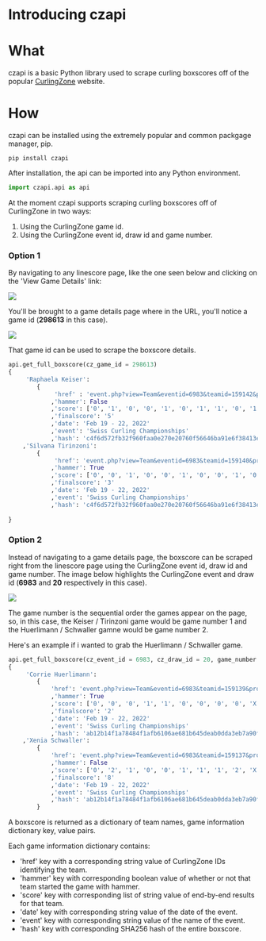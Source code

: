 # Introducing czapi

# What
czapi is a basic Python library used to scrape curling boxscores off of the popular [CurlingZone](https://curlingzone.com/) website. 

# How
czapi can be installed using the extremely popular and common packgage manager, pip. 
```
pip install czapi
```
After installation, the api can be imported into any Python environment.

```python
import czapi.api as api
```

At the moment czapi supports scraping curling boxscores off of CurlingZone in two ways: 
1. Using the CurlingZone game id.
2. Using the CurlingZone event id, draw id and game number. 

### Option 1
By navigating to any linescore page, like the one seen below and clicking on the 'View Game Details' link:

<img src="../../../images/post1/linescore_page.PNG" />

You'll be brought to a game details page where in the URL, you'll notice a game id (**298613** in this case). 

<img src="../../../images/post1/boxscore_page.PNG" />

That game id can be used to scrape the boxscore details.

```python
api.get_full_boxscore(cz_game_id = 298613)
{
     'Raphaela Keiser': 
        {
             'href' : 'event.php?view=Team&eventid=6983&teamid=159142&profileid=30327#1'
            ,'hammer': False
            ,'score': ['0', '1', '0', '0', '1', '0', '1', '1', '0', '1']
            ,'finalscore': '5'
            ,'date': 'Feb 19 - 22, 2022'
            ,'event': 'Swiss Curling Championships'
            ,'hash': 'c4f6d572fb32f960faa0e270e20760f56646ba91e6f38413e015707837c8c396'}
    ,'Silvana Tirinzoni': 
        {
             'href': 'event.php?view=Team&eventid=6983&teamid=159140&profileid=30815#1'
            ,'hammer': True
            ,'score': ['0', '0', '1', '0', '0', '1', '0', '0', '1', '0']
            ,'finalscore': '3'
            ,'date': 'Feb 19 - 22, 2022'
            ,'event': 'Swiss Curling Championships'
            ,'hash': 'c4f6d572fb32f960faa0e270e20760f56646ba91e6f38413e015707837c8c396'}
            
}
```
### Option 2
Instead of navigating to a game details page, the boxscore can be scraped right from the linescore page using the CurlingZone event id, draw id and game number. The image below highlights the CurlingZone event and draw id (**6983** and **20** respectively in this case). 

<img src="../../../images/post1/linescore_page_marked.PNG" />

The game number is the sequential order the games appear on the page, so, in this case, the Keiser / Tirinzoni game would be game number 1 and the Huerlimann / Schwaller gamne would be game number 2. 

Here's an example if i wanted to grab the Huerlimann / Schwaller game. 

```python
api.get_full_boxscore(cz_event_id = 6983, cz_draw_id = 20, game_number = 2)
{
     'Corrie Huerlimann': 
        {
            'href': 'event.php?view=Team&eventid=6983&teamid=159139&profileid=30260#1'
            ,'hammer': True
            ,'score': ['0', '0', '0', '1', '1', '0', '0', '0', '0', 'X']
            ,'finalscore': '2'
            ,'date': 'Feb 19 - 22, 2022'
            ,'event': 'Swiss Curling Championships'
            ,'hash': 'ab12b14f1a78484f1afb6106ae681b645deab0dda3eb7a90f02e4b5702f655e9'}
    ,'Xenia Schwaller': 
        {
            'href': 'event.php?view=Team&eventid=6983&teamid=159137&profileid=30815#1'
            ,'hammer': False
            ,'score': ['0', '2', '1', '0', '0', '1', '1', '1', '2', 'X']
            ,'finalscore': '8'
            ,'date': 'Feb 19 - 22, 2022'
            ,'event': 'Swiss Curling Championships'
            ,'hash': 'ab12b14f1a78484f1afb6106ae681b645deab0dda3eb7a90f02e4b5702f655e9'}
        }
```

A boxscore is returned as a dictionary of team names, game information dictionary key, value pairs.

Each game information dictionary contains:

* 'href' key with a corresponding string value of CurlingZone IDs identifying the team.
* 'hammer' key with corresponding boolean value of whether or not that team started the game with hammer.
* 'score' key with corresponding list of string value of end-by-end results for that team.
* 'date' key with corresponding string value of the date of the event.
* 'event' key with corresponding string value of the name of the event.
* 'hash' key with corresponding SHA256 hash of the entire boxscore.

